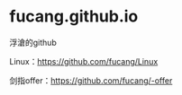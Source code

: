 # fucang.github.io
浮滄的github

Linux：https://github.com/fucang/Linux

剑指offer：https://github.com/fucang/-offer
